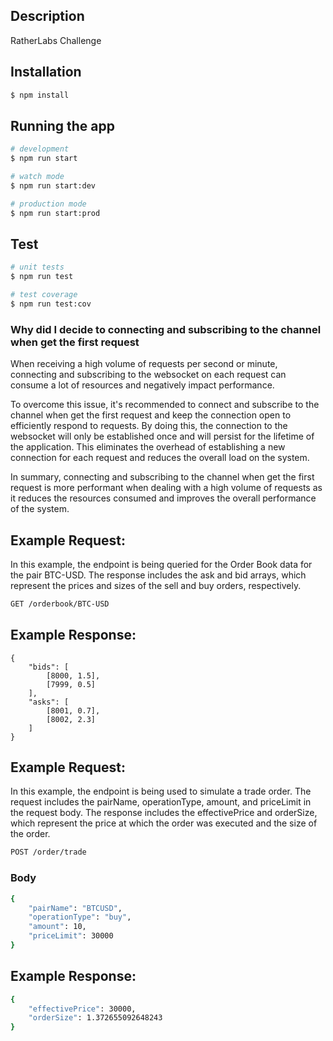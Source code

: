 ## Description

RatherLabs Challenge

## Installation

```bash
$ npm install
```

## Running the app

```bash
# development
$ npm run start

# watch mode
$ npm run start:dev

# production mode
$ npm run start:prod
```

## Test

```bash
# unit tests
$ npm run test

# test coverage
$ npm run test:cov
```

### Why did I decide to connecting and subscribing to the channel when get the first request

When receiving a high volume of requests per second or minute, connecting and subscribing to the websocket on each request can consume a lot of resources and negatively impact performance.

To overcome this issue, it's recommended to connect and subscribe to the channel when get the first request and keep the connection open to efficiently respond to requests. By doing this, the connection to the websocket will only be established once and will persist for the lifetime of the application. This eliminates the overhead of establishing a new connection for each request and reduces the overall load on the system.

In summary, connecting and subscribing to the channel when get the first request is more performant when dealing with a high volume of requests as it reduces the resources consumed and improves the overall performance of the system.

## Example Request:

In this example, the endpoint is being queried for the Order Book data for the pair BTC-USD. The response includes the ask and bid arrays, which represent the prices and sizes of the sell and buy orders, respectively.

```bash
GET /orderbook/BTC-USD
```

## Example Response:

```yalm
{
    "bids": [
        [8000, 1.5],
        [7999, 0.5]
    ],
    "asks": [
        [8001, 0.7],
        [8002, 2.3]
    ]
}
```

## Example Request:

In this example, the endpoint is being used to simulate a trade order. The request includes the pairName, operationType, amount, and priceLimit in the request body. The response includes the effectivePrice and orderSize, which represent the price at which the order was executed and the size of the order.

```bash
POST /order/trade
```

### Body

```bash
{
    "pairName": "BTCUSD",
    "operationType": "buy",
    "amount": 10,
    "priceLimit": 30000
}
```

## Example Response:

```bash
{
    "effectivePrice": 30000,
    "orderSize": 1.372655092648243
}
```
